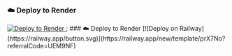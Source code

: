 ### ☁️ Deploy to Render
<a href="https://render.com/deploy?repo=https://github.com/render-examples/tailscale/tree/main">
  <img src="https://render.com/images/deploy-to-render-button.svg" alt="Deploy to Render">
</a>;
### ☁️ Deploy to Render
[![Deploy on Railway](https://railway.app/button.svg)](https://railway.app/new/template/prX7No?referralCode=UEM9NF)
